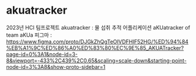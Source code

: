 # akuatracker
2023년 HCI 팀프로젝트 akuatracker : 물 섭취 추적 어플리케이션 aKUatracker of team aKUa
피그마 : https://www.figma.com/proto/DJGkZhQgTeOIVDFHIF52HG/%ED%94%84%EB%A1%9C%ED%86%A0%ED%83%80%EC%9E%85_AKUATracker?page-id=0%3A1&node-id=3-8&viewport=-433%2C439%2C0.65&scaling=scale-down&starting-point-node-id=3%3A8&show-proto-sidebar=1
